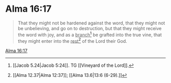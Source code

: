 # Alma 16:17

> That they might not be hardened against the word, that they might not be unbelieving, and go on to destruction, but that they might receive the word with joy, and as a <u>branch</u>[^a] be grafted into the true vine, that they might enter into the <u>rest</u>[^b] of the Lord their God.

[Alma 16:17](https://www.churchofjesuschrist.org/study/scriptures/bofm/alma/16?lang=eng&id=p17#p17)


[^a]: [[Jacob 5.24|Jacob 5:24]]. TG [[Vineyard of the Lord]].
[^b]: [[Alma 12.37|Alma 12:37]]; [[Alma 13.6|13:6 (6-29).]]
